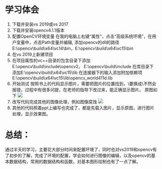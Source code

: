# 学习体会
  1. 下载并安装vs 2019或vs 2017
  2. 下载并安装opencv4.1.1版本  
  3. 配置OpenCV环境变量
  在我的电脑上右键“属性”，点击“高级系统环境”，在用户变量中，点击Path变量并编辑,
  添加opencv的dll的路径E:\opencv\build\x64\vc14\bin，E:\opencv\build\x64\vc15\bin
  4. 在vs 2019上新建项目
  5. 在项目属性的vc++目录的包含目录下添加E:\opencv\build\include\opencv2，
  E:\opencv\build\include 在库目录下添加E:\opencv\build\x64\vc15\lib
  在连接器下的输入添加附加依赖项E:\opencv\build\x64\vc15\lib\opencv_world411d.lib
  6. 开始测试
  按照书上的代码显示图片，需要把图片的位置找到，\要换成\\不然会报错，过程中有很多问提，在老师的指导下改过来，能正确显示图片。
  原图如下
    ![](1.jpg)
  7. 改写代码完成其他的图像处理，例如图像腐蚀
   ![](2.jpg)
  8. 其他的代码照着ppt上编写也完成了，都是先载入图片，显示原图，进行图片处理，显示效果图。

# 总结：
通过半天的学习，主要花大部分时间来配置环境了，同时也对vs2019和opencv有了初步的了解，完成了环境的配置，学会如何进行图像的编辑，以及opencv的基本数据结构，常用的数据结构和函数，对基本图形绘制也有了一点了解。

